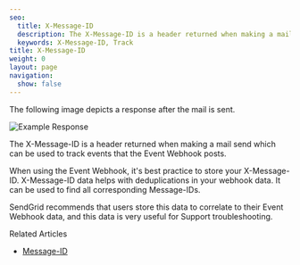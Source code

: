 ```yaml
---
seo:
  title: X-Message-ID
  description: The X-Message-ID is a header returned when making a mail send.
  keywords: X-Message-ID, Track
title: X-Message-ID
weight: 0
layout: page
navigation:
  show: false
---
```


The following image depicts a response after the mail is sent.

![]({{root_url}}/images/example_response.png "Example Response")

The X-Message-ID is a header returned when making a mail send which can be used to track events that the Event Webhook posts.

When using the Event Webhook, it's best practice to store your X-Message-ID. X-Message-ID data helps with deduplications in your webhook data. It can be used to find all corresponding Message-IDs.

SendGrid recommends that users store this data to correlate to their Event Webhook data, and this data is very useful for Support troubleshooting.

Related Articles
- [Message-ID]({{root_url}}/glossary/message-id)

